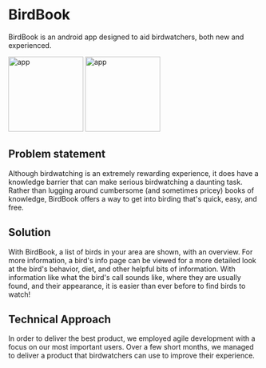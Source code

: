 # BirdBook

BirdBook is an android app designed to aid birdwatchers, both new and experienced.

<img src="https://github.com/LapuaLazuli/BirdBook/blob/JFlaherty347-patch-1/readmeImages/Screenshot2.jpg" alt="app" width="150"> <img src="https://github.com/LapuaLazuli/BirdBook/blob/JFlaherty347-patch-1/readmeImages/Screenshot1.jpg" alt="app" width="150">

## Problem statement

Although birdwatching is an extremely rewarding experience, it does have a knowledge barrier that can make serious birdwatching a daunting task. Rather than lugging around cumbersome (and sometimes pricey) books of knowledge, BirdBook offers a way to get into birding that's quick, easy, and free. 

## Solution

With BirdBook, a list of birds in your area are shown, with an overview. For more information, a bird's info page can be viewed for a more detailed look at the bird's behavior, diet, and other helpful bits of information. With information like what the bird's call sounds like, where they are usually found, and their appearance, it is easier than ever before to find birds to watch!

## Technical Approach

In order to deliver the best product, we employed agile development with a focus on our most important users. Over a few short months, we managed to deliver a product that birdwatchers can use to improve their experience.
